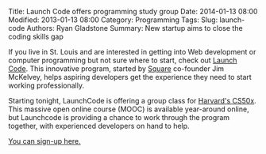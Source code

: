 Title: Launch Code offers programming study group
Date: 2014-01-13 08:00
Modified: 2013-01-13 08:00
Category: Programming
Tags:
Slug: launch-code
Authors: Ryan Gladstone
Summary: New startup aims to close the coding skills gap


If you live in St. Louis and are interested in getting into Web development or computer programming but not sure where to start, check out [Launch Code](https://www.launchcode.org/). This innovative program, started by [Square](https://squareup.com/) co-founder Jim McKelvey, helps aspiring developers get the experience they need to start working professionally.

Starting tonight, LaunchCode is offering a group class for [Harvard's CS50x](https://www.edx.org/course/introduction-computer-science-harvardx-cs50x). This massive open online course (MOOC) is available year-around online, but Launchcode is providing a chance to work through the program together, with experienced developers on hand to help.

[You can sign-up here.](http://fs16.formsite.com/launchcode/form15/index.html)